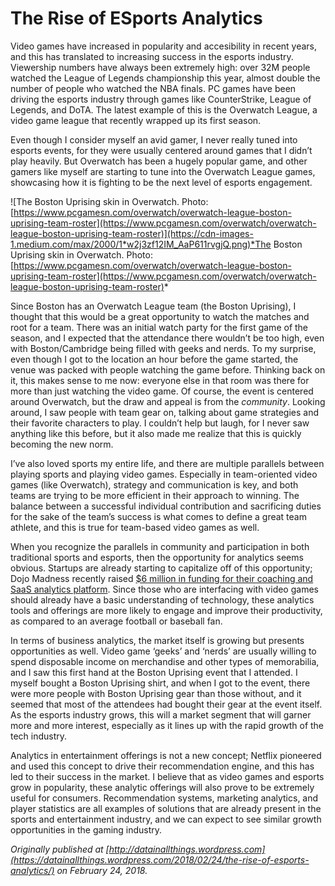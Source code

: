 
# The Rise of ESports Analytics

Video games have increased in popularity and accesibility in recent years, and this has translated to increasing success in the esports industry. Viewership numbers have always been extremely high: over 32M people watched the League of Legends championship this year, almost double the number of people who watched the NBA finals. PC games have been driving the esports industry through games like CounterStrike, League of Legends, and DoTA. The latest example of this is the Overwatch League, a video game league that recently wrapped up its first season.

Even though I consider myself an avid gamer, I never really tuned into esports events, for they were usually centered around games that I didn’t play heavily. But Overwatch has been a hugely popular game, and other gamers like myself are starting to tune into the Overwatch League games, showcasing how it is fighting to be the next level of esports engagement.

![The Boston Uprising skin in Overwatch. Photo: [https://www.pcgamesn.com/overwatch/overwatch-league-boston-uprising-team-roster](https://www.pcgamesn.com/overwatch/overwatch-league-boston-uprising-team-roster)](https://cdn-images-1.medium.com/max/2000/1*w2j3zf12IM_AaP611rvgjQ.png)*The Boston Uprising skin in Overwatch. Photo: [https://www.pcgamesn.com/overwatch/overwatch-league-boston-uprising-team-roster](https://www.pcgamesn.com/overwatch/overwatch-league-boston-uprising-team-roster)*

Since Boston has an Overwatch League team (the Boston Uprising), I thought that this would be a great opportunity to watch the matches and root for a team. There was an initial watch party for the first game of the season, and I expected that the attendance there wouldn’t be too high, even with Boston/Cambridge being filled with geeks and nerds. To my surprise, even though I got to the location an hour before the game started, the venue was packed with people watching the game before. Thinking back on it, this makes sense to me now: everyone else in that room was there for more than just watching the video game. Of course, the event is centered around Overwatch, but the draw and appeal is from the *community*. Looking around, I saw people with team gear on, talking about game strategies and their favorite characters to play. I couldn’t help but laugh, for I never saw anything like this before, but it also made me realize that this is quickly becoming the new norm.

I’ve also loved sports my entire life, and there are multiple parallels between playing sports and playing video games. Especially in team-oriented video games (like Overwatch), strategy and communication is key, and both teams are trying to be more efficient in their approach to winning. The balance between a successful individual contribution and sacrificing duties for the sake of the team’s success is what comes to define a great team athlete, and this is true for team-based video games as well.

When you recognize the parallels in community and participation in both traditional sports and esports, then the opportunity for analytics seems obvious. Startups are already starting to capitalize off of this opportunity; Dojo Madness recently raised [$6 million in funding for their coaching and SaaS analytics platform](https://venturebeat.com/2017/04/05/dojo-madness-raises-6-million-for-esports-coaching-apps-and-analytics/). Since those who are interfacing with video games should already have a basic understanding of technology, these analytics tools and offerings are more likely to engage and improve their productivity, as compared to an average football or baseball fan.

In terms of business analytics, the market itself is growing but presents opportunities as well. Video game ‘geeks’ and ‘nerds’ are usually willing to spend disposable income on merchandise and other types of memorabilia, and I saw this first hand at the Boston Uprising event that I attended. I myself bought a Boston Uprising shirt, and when I got to the event, there were more people with Boston Uprising gear than those without, and it seemed that most of the attendees had bought their gear at the event itself. As the esports industry grows, this will a market segment that will garner more and more interest, especially as it lines up with the rapid growth of the tech industry.

Analytics in entertainment offerings is not a new concept; Netflix pioneered and used this concept to drive their recommendation engine, and this has led to their success in the market. I believe that as video games and esports grow in popularity, these analytic offerings will also prove to be extremely useful for consumers. Recommendation systems, marketing analytics, and player statistics are all examples of solutions that are already present in the sports and entertainment industry, and we can expect to see similar growth opportunities in the gaming industry.

*Originally published at [http://datainallthings.wordpress.com](https://datainallthings.wordpress.com/2018/02/24/the-rise-of-esports-analytics/) on February 24, 2018.*
